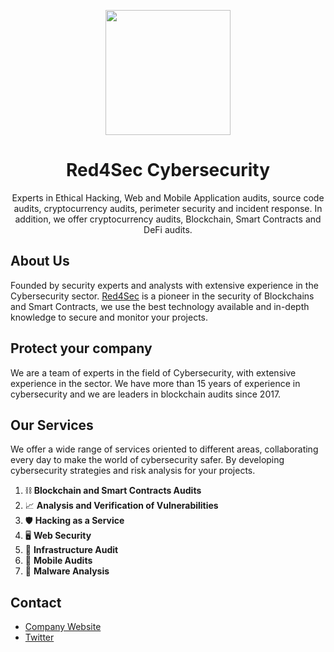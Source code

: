<p align="center">
  <a href="https://red4sec.com" target="_blank"><img src="https://red4sec.com/images/logo.png" width="200px"></a>
</p>
<h1 align="center">
Red4Sec Cybersecurity
</h1>
<p align="center">
Experts in Ethical Hacking, Web and Mobile Application audits, source code audits, cryptocurrency audits, perimeter security and incident response.
In addition, we offer cryptocurrency audits, Blockchain, Smart Contracts and DeFi audits.
</p>

## About Us

Founded by security experts and analysts with extensive experience in the Cybersecurity sector. [Red4Sec](https://red4sec.com) is a pioneer in the security of Blockchains and Smart Contracts, we use the best technology available and in-depth knowledge to secure and monitor your projects. 

## Protect your company

We are a team of experts in the field of Cybersecurity, with extensive experience in the sector. We have more than 15 years of experience in cybersecurity and we are leaders in blockchain audits since 2017.

## Our Services

We offer a wide range of services oriented to different areas, collaborating every day to make the world of cybersecurity safer. By developing cybersecurity strategies and risk analysis for your projects.
1. :chains: **Blockchain and Smart Contracts Audits**
2. :chart_with_upwards_trend: **Analysis and Verification of Vulnerabilities**
3. :shield: **Hacking as a Service**
4. :desktop_computer: **Web Security**
5. :closed_lock_with_key: **Infrastructure Audit**
6. :iphone: **Mobile Audits**
7. :bug: **Malware Analysis**


## Contact

- [Company Website](https://red4sec.com)
- [Twitter](https://twitter.com/red4sec)
